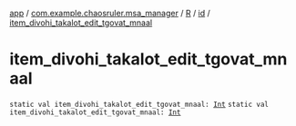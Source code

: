 [app](../../../index.md) / [com.example.chaosruler.msa_manager](../../index.md) / [R](../index.md) / [id](index.md) / [item_divohi_takalot_edit_tgovat_mnaal](.)

# item_divohi_takalot_edit_tgovat_mnaal

`static val item_divohi_takalot_edit_tgovat_mnaal: `[`Int`](https://kotlinlang.org/api/latest/jvm/stdlib/kotlin/-int/index.html)
`static val item_divohi_takalot_edit_tgovat_mnaal: `[`Int`](https://kotlinlang.org/api/latest/jvm/stdlib/kotlin/-int/index.html)